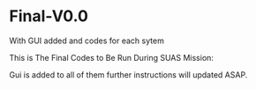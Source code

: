 # Final-V0.0
With GUI added and codes for each sytem


This is The Final Codes to Be Run During SUAS Mission:

Gui is added to all of them further instructions will updated ASAP.
